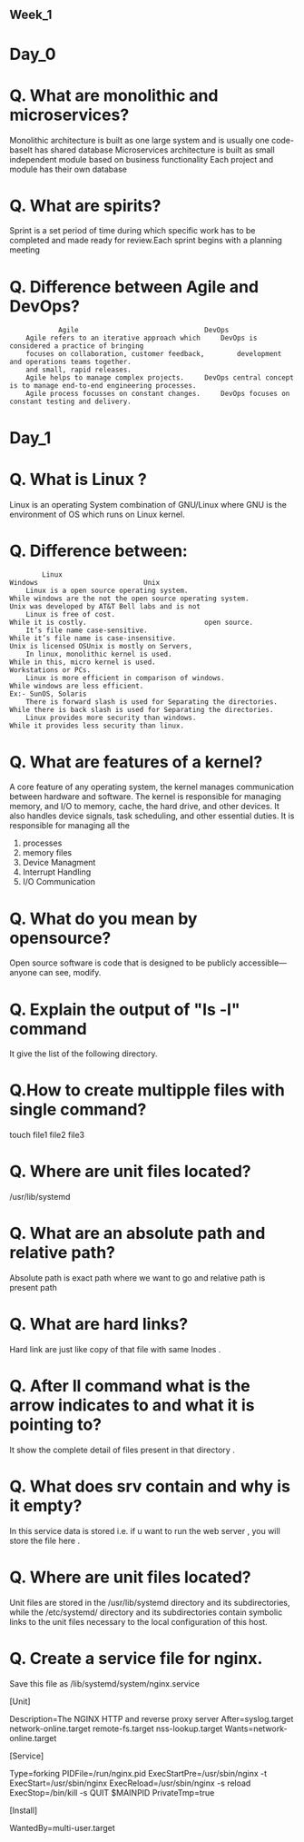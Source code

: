## Week_1

# Day_0

# Q. What are monolithic and microservices?

  Monolithic architecture is built as one large system and is usually one code-baseIt has shared   database
  Microservices architecture is built as small independent module based on business functionality
  Each project and module has their own database

# Q. What are spirits?
  Sprint is a set period of time during which specific work has to be completed and made ready for review.Each sprint begins with a planning meeting

# Q. Difference between Agile and DevOps? 

				Agile								DevOps 
		Agile refers to an iterative approach which		DevOps is considered a practice of bringing 
		focuses on collaboration, customer feedback,		development and operations teams together.
		and small, rapid releases.
		Agile helps to manage complex projects.		DevOps central concept is to manage end-to-end engineering processes.
		Agile process focusses on constant changes.		DevOps focuses on constant testing and delivery.

# Day_1

# Q. What is Linux ?
 
 Linux is an operating System combination of GNU/Linux where GNU is the environment of OS which runs on Linux kernel.
 
# Q. Difference between:
			Linux                                          	                                   Windows      					Unix
		Linux is a open source operating system.	                       While windows are the not the open source operating system.        Unix was developed by AT&T Bell labs and is not	
		Linux is free of cost.	                                              While it is costly.						      open source.
		It’s file name case-sensitive.	                               While it’s file name is case-insensitive.                          Unix is licensed OSUnix is mostly on Servers,	
		In linux, monolithic kernel is used.	                               While in this, micro kernel is used.                               Workstations or PCs.
		Linux is more efficient in comparison of windows.	                While windows are less efficient.                                  Ex:- SunOS, Solaris
		There is forward slash is used for Separating the directories.	While there is back slash is used for Separating the directories.
		Linux provides more security than windows.	                        While it provides less security than linux.

# Q. What are features of  a kernel?

 A core feature of any operating system, the kernel manages communication between hardware and software. The kernel is responsible for managing memory, and I/O 
 to memory, cache, the hard drive, and other devices. It also handles device signals, task scheduling, and other essential duties.
 It is responsible for managing all the 
1. processes 
2. memory files
3. Device Managment
4. Interrupt Handling
5. I/O Communication

# Q. What do you mean by opensource?

  Open source software is code that is designed to be publicly accessible—anyone can see, modify.
 
# Q. Explain the output of "ls -l" command
 
  It give the list of the following directory.
 
# Q.How to create multipple files with single command?
 
  touch file1 file2 file3
 
# Q. Where are unit files located?
 
  /usr/lib/systemd
 
# Q. What are an absolute path and relative path?
 
  Absolute path is exact path where we want to go and relative path is present path
 
# Q. What are hard links?
 
  Hard link are just like copy of that file with same Inodes .
 
# Q. After ll command what is the arrow indicates to and what it is pointing to?
 
  It show the complete detail of files present in that directory . 
 
# Q. What does srv contain and why is it empty?
 
 In this service data is stored i.e. if u want to run the web server , you will store the file here .
 
# Q. Where are unit files located?

 Unit files are stored in the /usr/lib/systemd directory and its subdirectories, while the /etc/systemd/ directory and its subdirectories contain symbolic
 links to the unit files necessary to the local configuration of this host.

# Q. Create a service file for nginx.

Save this file as /lib/systemd/system/nginx.service

[Unit]

Description=The NGINX HTTP and reverse proxy server
After=syslog.target network-online.target remote-fs.target nss-lookup.target
Wants=network-online.target

[Service]

Type=forking
PIDFile=/run/nginx.pid
ExecStartPre=/usr/sbin/nginx -t
ExecStart=/usr/sbin/nginx
ExecReload=/usr/sbin/nginx -s reload
ExecStop=/bin/kill -s QUIT $MAINPID
PrivateTmp=true

[Install]

WantedBy=multi-user.target
